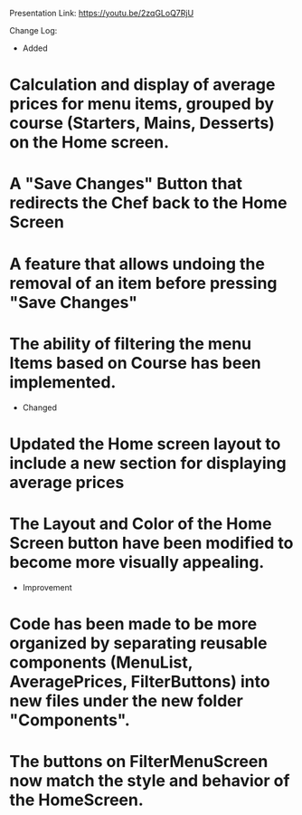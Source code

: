 Presentation Link: https://youtu.be/2zqGLoQ7RjU

Change Log:
- Added
# Calculation and display of average prices for menu items, grouped by course (Starters, Mains, Desserts) on the Home screen.
# A "Save Changes" Button that redirects the Chef back to the Home Screen
# A feature that allows undoing the removal of an item before pressing "Save Changes"
# The ability of filtering the menu Items based on Course has been implemented.

- Changed
# Updated the Home screen layout to include a new section for displaying average prices
# The Layout and Color of the Home Screen button have been modified to become more visually appealing.

- Improvement
# Code has been made to be more organized by separating reusable components (MenuList, AveragePrices, FilterButtons) into new files under the new folder "Components".
# The buttons on FilterMenuScreen now match the style and behavior of the HomeScreen.
